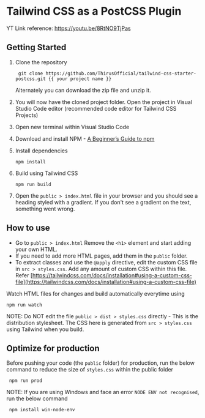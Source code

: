 # Tailwind CSS as a PostCSS Plugin

YT Link reference: https://youtu.be/8RtNO9TjPas 

## Getting Started

1.  Clone the repository

         git clone https://github.com/ThirusOfficial/tailwind-css-starter-postcss.git {{ your project name }}

    Alternately you can download the zip file and unzip it.

2.  You will now have the cloned project folder. Open the project in
    Visual Studio Code editor (recommended code editor for Tailwind CSS
    Projects)

3.  Open new terminal within Visual Studio Code

4.  Download and install NPM - [A Beginner’s Guide to npm](https://www.sitepoint.com/npm-guide/)

5.  Install dependencies

        npm install

6.  Build using Tailwind CSS

        npm run build

7.  Open the `public > index.html` file in your browser and you should see a heading styled with a gradient. If you don't see a gradient on the text, something went wrong.

## How to use

-   Go to `public > index.html` Remove the `<h1>` element and start adding your own HTML.
-   If you need to add more HTML pages, add them in the `public` folder.
-   To extract classes and use the `@apply` directive, edit the custom CSS file in `src > styles.css`. Add any amount of custom CSS within this file. Refer [https://tailwindcss.com/docs/installation#using-a-custom-css-file](https://tailwindcss.com/docs/installation#using-a-custom-css-file)

Watch HTML files for changes and build automatically everytime using

    npm run watch

NOTE: Do NOT edit the file `public > dist > styles.css` directly - This is the distribution stylesheet. The CSS here is generated from `src > styles.css` using Tailwind when you build.

## Optimize for production

Before pushing your code (the `public` folder) for production, run the below command to reduce the size of `styles.css` within the public folder

     npm run prod

NOTE: If you are using Windows and face an error `NODE ENV not recognised`, run the below command

     npm install win-node-env
